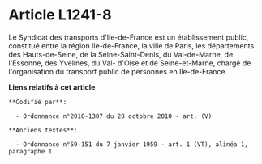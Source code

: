 # Article L1241-8

Le Syndicat des transports d'Ile-de-France est un établissement public, constitué entre la région Ile-de-France, la ville de
Paris, les départements des Hauts-de-Seine, de la Seine-Saint-Denis, du Val-de-Marne, de l'Essonne, des Yvelines, du Val-
d'Oise et de Seine-et-Marne, chargé de l'organisation du transport public de personnes en Ile-de-France.

**Liens relatifs à cet article**

	**Codifié par**:

	  - Ordonnance n°2010-1307 du 28 octobre 2010 - art. (V)

	**Anciens textes**:

	  - Ordonnance n°59-151 du 7 janvier 1959 - art. 1 (VT), alinéa 1, paragraphe I

